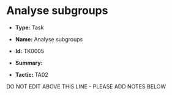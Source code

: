 # Analyse subgroups

* **Type:** Task

* **Name:** Analyse subgroups

* **Id:** TK0005

* **Summary:** 

* **Tactic:** TA02

DO NOT EDIT ABOVE THIS LINE - PLEASE ADD NOTES BELOW
